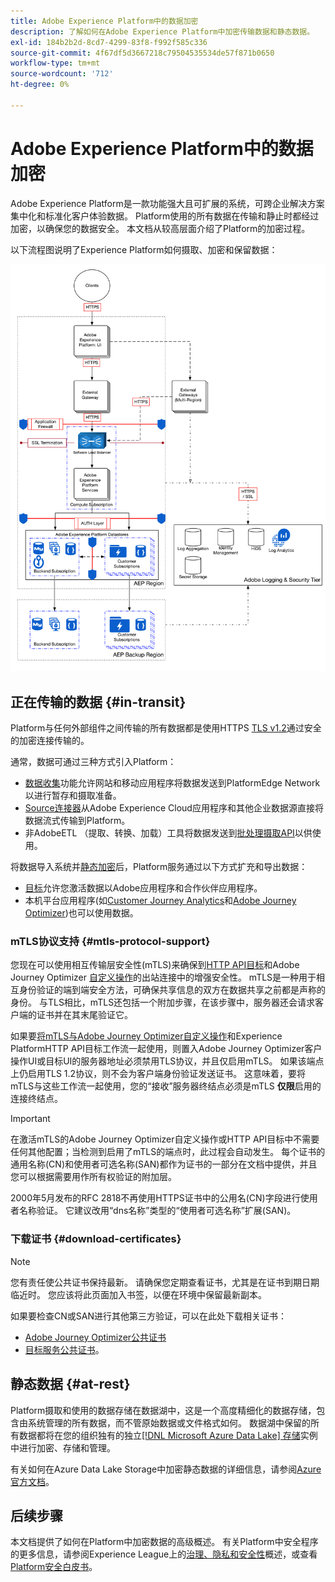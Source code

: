 ```yaml
---
title: Adobe Experience Platform中的数据加密
description: 了解如何在Adobe Experience Platform中加密传输数据和静态数据。
exl-id: 184b2b2d-8cd7-4299-83f8-f992f585c336
source-git-commit: 4f67df5d3667218c79504535534de57f871b0650
workflow-type: tm+mt
source-wordcount: '712'
ht-degree: 0%

---
```


# Adobe Experience Platform中的数据加密

Adobe Experience Platform是一款功能强大且可扩展的系统，可跨企业解决方案集中化和标准化客户体验数据。 Platform使用的所有数据在传输和静止时都经过加密，以确保您的数据安全。 本文档从较高层面介绍了Platform的加密过程。

以下流程图说明了Experience Platform如何摄取、加密和保留数据：

![一个图表，说明如何通过Experience Platform摄取、加密和保留数据。](../images/governance-privacy-security/encryption/flow.png)

## 正在传输的数据 {#in-transit}

Platform与任何外部组件之间传输的所有数据都是使用HTTPS [TLS v1.2](https://datatracker.ietf.org/doc/html/rfc5246)通过安全的加密连接传输的。

通常，数据可通过三种方式引入Platform：

- [数据收集](../../collection/home.md)功能允许网站和移动应用程序将数据发送到PlatformEdge Network以进行暂存和摄取准备。
- [Source连接器](../../sources/home.md)从Adobe Experience Cloud应用程序和其他企业数据源直接将数据流式传输到Platform。
- 非AdobeETL （提取、转换、加载）工具将数据发送到[批处理摄取API](../../ingestion/batch-ingestion/overview.md)以供使用。

将数据导入系统并[静态加密](#at-rest)后，Platform服务通过以下方式扩充和导出数据：

- [目标](../../destinations/home.md)允许您激活数据以Adobe应用程序和合作伙伴应用程序。
- 本机平台应用程序(如[Customer Journey Analytics](https://experienceleague.adobe.com/docs/analytics-platform/using/cja-overview/cja-overview.html?lang=zh-Hans)和[Adobe Journey Optimizer](https://experienceleague.adobe.com/zh-hans/docs/journey-optimizer/using/ajo-home))也可以使用数据。

### mTLS协议支持 {#mtls-protocol-support}

您现在可以使用相互传输层安全性(mTLS)来确保到[HTTP API目标](../../destinations/catalog/streaming/http-destination.md)和Adobe Journey Optimizer [自定义操作](https://experienceleague.adobe.com/en/docs/journey-optimizer/using/orchestrate-journeys/about-journey-building/using-custom-actions)的出站连接中的增强安全性。 mTLS是一种用于相互身份验证的端到端安全方法，可确保共享信息的双方在数据共享之前都是声称的身份。 与TLS相比，mTLS还包括一个附加步骤，在该步骤中，服务器还会请求客户端的证书并在其末尾验证它。

如果要[将mTLS与Adobe Journey Optimizer自定义操作](https://experienceleague.adobe.com/zh-hans/docs/journey-optimizer/using/configuration/configure-journeys/action-journeys/about-custom-action-configuration)和Experience PlatformHTTP API目标工作流一起使用，则置入Adobe Journey Optimizer客户操作UI或目标UI的服务器地址必须禁用TLS协议，并且仅启用mTLS。 如果该端点上仍启用TLS 1.2协议，则不会为客户端身份验证发送证书。 这意味着，要将mTLS与这些工作流一起使用，您的“接收”服务器终结点必须是mTLS **仅限**&#x200B;启用的连接终结点。

>[!IMPORTANT]
>
>在激活mTLS的Adobe Journey Optimizer自定义操作或HTTP API目标中不需要任何其他配置；当检测到启用了mTLS的端点时，此过程会自动发生。 每个证书的通用名称(CN)和使用者可选名称(SAN)都作为证书的一部分在文档中提供，并且您可以根据需要用作所有权验证的附加层。
>
>2000年5月发布的RFC 2818不再使用HTTPS证书中的公用名(CN)字段进行使用者名称验证。 它建议改用“dns名称”类型的“使用者可选名称”扩展(SAN)。

### 下载证书 {#download-certificates}

>[!NOTE]
>
>您有责任使公共证书保持最新。 请确保您定期查看证书，尤其是在证书到期日期临近时。 您应该将此页面加入书签，以便在环境中保留最新副本。

如果要检查CN或SAN进行其他第三方验证，可以在此处下载相关证书：

- [Adobe Journey Optimizer公共证书](../images/governance-privacy-security/encryption/AJO-public-certificate.pem)
- [目标服务公共证书](../images/governance-privacy-security/encryption/destinations-public-cert.pem)。

## 静态数据 {#at-rest}

Platform摄取和使用的数据存储在数据湖中，这是一个高度精细化的数据存储，包含由系统管理的所有数据，而不管原始数据或文件格式如何。 数据湖中保留的所有数据都将在您的组织独有的独立[[!DNL Microsoft Azure Data Lake] 存储](https://docs.microsoft.com/en-us/azure/storage/blobs/data-lake-storage-introduction)实例中进行加密、存储和管理。

有关如何在Azure Data Lake Storage中加密静态数据的详细信息，请参阅[Azure官方文档](https://learn.microsoft.com/en-us/azure/storage/common/storage-service-encryption)。

## 后续步骤

本文档提供了如何在Platform中加密数据的高级概述。 有关Platform中安全程序的更多信息，请参阅Experience League上的[治理、隐私和安全性](./overview.md)概述，或查看[Platform安全白皮书](https://www.adobe.com/content/dam/cc/en/security/pdfs/AEP_SecurityOverview.pdf)。
